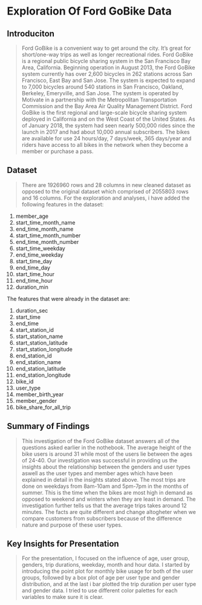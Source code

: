 # Exploration Of Ford GoBike Data

## Introduciton

> Ford GoBike is a convenient way to get around the city. It’s great for short/one-way trips as well as longer recreational rides. Ford GoBike is a regional public bicycle sharing system in the San Francisco Bay Area, California. Beginning operation in August 2013, the Ford GoBike system currently has over 2,600 bicycles in 262 stations across San Francisco, East Bay and San Jose. The system is expected to expand to 7,000 bicycles around 540 stations in San Francisco, Oakland, Berkeley, Emeryville, and San Jose. The system is operated by Motivate in a partnership with the Metropolitan Transportation Commission and the Bay Area Air Quality Management District. Ford GoBike is the first regional and large-scale bicycle sharing system deployed in California and on the West Coast of the United States. As of January 2018, the system had seen nearly 500,000 rides since the launch in 2017 and had about 10,000 annual subscribers. The bikes are available for use 24 hours/day, 7 days/week, 365 days/year and riders have access to all bikes in the network when they become a member or purchase a pass.


## Dataset

> There are 1926960 rows and 28 columns in new cleaned dataset as opposed to the original dataset which comprised of 2055803 rows and 16 columns. For the exploration and analyses, i have added the following features in the dataset:
1. member_age
2. start_time_month_name
3. end_time_month_name
4. start_time_month_number
5. end_time_month_number
6. start_time_weekday
7. end_time_weekday
8. start_time_day
9. end_time_day
10. start_time_hour
11. end_time_hour
12. duration_min

The features that were already in the dataset are:
1. duration_sec
2. start_time
3. end_time
4. start_station_id
5. start_station_name
6. start_station_latitude
7. start_station_longitude
8. end_station_id
9. end_station_name
10. end_station_latitude
11. end_station_longitude
12. bike_id
13. user_type
14. member_birth_year
15. member_gender
16. bike_share_for_all_trip


## Summary of Findings

> This investigation of the Ford GoBike dataset answers all of the questions asked earlier in the nothebook. The average height of the bike users is around 31 while most of the users lie between the ages of 24-40. Our investigation was successful in providing us the insights about the relationship between the genders and user types aswell as the user types and member ages which have been explained in detail in the insights stated above. The most trips are done on weekdays from 8am-10am and 5pm-7pm in the months of summer. This is the time when the bikes are most high in demand as opposed to weekend and winters when they are least in demand. The investigation further tells us that the average trips takes around 12 minutes. The facts are quite different and change altogheter when we compare customers from subscribers because of the difference nature and purpose of these user types.


## Key Insights for Presentation

> For the presentation, I focused on the influence of age, user group, genders, trip durations, weekday, month and hour data. I started by introducing the point plot for monthly bike usage for both of the user groups, followed by a box plot of age per user type and gender distribution, and at the last i bar plotted the trip duration per user type and gender data.  I tried to use different color palettes for each variables to make sure it is clear.
